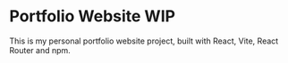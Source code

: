 # Portfolio Website WIP

This is my personal portfolio website project, built with React, Vite, React Router and npm.
